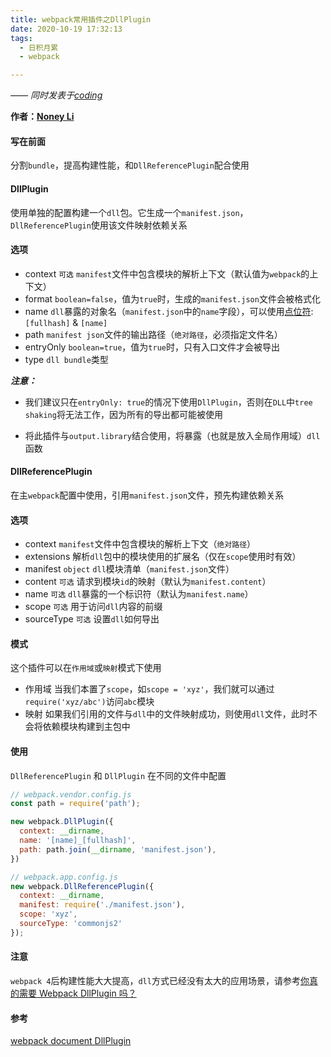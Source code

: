 ```yaml
---
title: webpack常用插件之DllPlugin
date: 2020-10-19 17:32:13
tags:
  - 日积月累
  - webpack

---
```


[Noney Li]: https://github.com/noney/ "noneyli"

*—— 同时发表于[coding](http://0kv30q.coding-pages.com/)*

__作者：[Noney Li]__

#### 写在前面

分割`bundle`，提高构建性能，和`DllReferencePlugin`配合使用

#### DllPlugin

使用单独的配置构建一个`dll`包。它生成一个`manifest.json`，`DllReferencePlugin`使用该文件映射依赖关系

#### 选项

- context `可选` `manifest`文件中包含模块的解析上下文（默认值为`webpack`的上下文）
- format `boolean=false`，值为`true`时，生成的`manifest.json`文件会被格式化
- name `dll`暴露的对象名（`manifest.json`中的`name`字段），可以使用[点位符](https://github.com/webpack/webpack/blob/master/lib/TemplatedPathPlugin.j): `[fullhash]` & `[name]`
- path `manifest json`文件的输出路径（`绝对路径`，必须指定文件名）
- entryOnly `boolean=true`，值为`true`时，只有入口文件才会被导出
- type `dll bundle`类型

<!-- more -->

***注意：***

- 我们建议只在`entryOnly: true`的情况下使用`DllPlugin`，否则在`DLL`中`tree shaking`将无法工作，因为所有的导出都可能被使用

- 将此插件与`output.library`结合使用，将暴露（也就是放入全局作用域）`dll`函数

#### DllReferencePlugin

在主`webpack`配置中使用，引用`manifest.json`文件，预先构建依赖关系

#### 选项

- context `manifest`文件中包含模块的解析上下文（`绝对路径`）
- extensions 解析`dll`包中的模块使用的扩展名（仅在`scope`使用时有效）
- manifest `object` `dll`模块清单（`manifest.json`文件）
- content `可选` 请求到模块`id`的映射（默认为`manifest.content`）
- name  `可选` `dll`暴露的一个标识符（默认为`manifest.name`）
- scope  `可选` 用于访问`dll`内容的前缀
- sourceType `可选` 设置`dll`如何导出

#### 模式

这个插件可以在`作用域`或`映射`模式下使用

- 作用域 当我们本置了`scope`，如`scope = 'xyz'`，我们就可以通过`require('xyz/abc')`访问`abc`模块
- 映射 如果我们引用的文件与`dll`中的文件映射成功，则使用`dll`文件，此时不会将依赖模块构建到主包中

#### 使用

`DllReferencePlugin` 和 `DllPlugin` 在不同的文件中配置

```javascript
// webpack.vendor.config.js
const path = require('path');

new webpack.DllPlugin({
  context: __dirname,
  name: '[name]_[fullhash]',
  path: path.join(__dirname, 'manifest.json'),
})
```

```javascript
// webpack.app.config.js
new webpack.DllReferencePlugin({
  context: __dirname,
  manifest: require('./manifest.json'),
  scope: 'xyz',
  sourceType: 'commonjs2'
});
```

#### 注意

`webpack 4`后构建性能大大提高，`dll`方式已经没有太大的应用场景，请参考[你真的需要 Webpack DllPlugin 吗？](https://www.cnblogs.com/skychx/p/webpack-dllplugin.html)

#### 参考

[webpack document DllPlugin](https://webpack.js.org/plugins/dll-plugin/)

